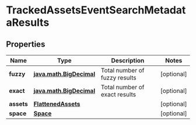 
# TrackedAssetsEventSearchMetadataResults

## Properties
Name | Type | Description | Notes
------------ | ------------- | ------------- | -------------
**fuzzy** | [**java.math.BigDecimal**](java.math.BigDecimal) | Total number of fuzzy results |  [optional]
**exact** | [**java.math.BigDecimal**](java.math.BigDecimal) | Total number of exact results |  [optional]
**assets** | [**FlattenedAssets**](FlattenedAssets) |  |  [optional]
**space** | [**Space**](Space) |  |  [optional]



